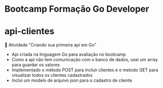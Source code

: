 # Bootcamp Formação Go Developer

# api-clientes

:hammer: Atividade "Criando sua primeira api em Go"

- Api criada na linguagem Go para avaliação no bootcamp
- Como a api não tem comunicação com o banco de dados, usei um array para guardar os valores
- Implementado o método POST para incluir clientes e o metodo GET para visualizar todos os clientes cadastrados
- Inclui um modelo de arquivo json para o cadastro de cliente

